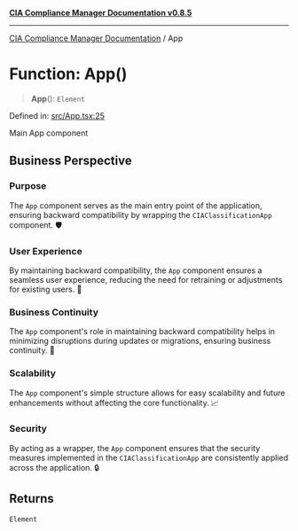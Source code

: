 [**CIA Compliance Manager Documentation v0.8.5**](../README.md)

***

[CIA Compliance Manager Documentation](../globals.md) / App

# Function: App()

> **App**(): `Element`

Defined in: [src/App.tsx:25](https://github.com/Hack23/cia-compliance-manager/blob/b799ef22d9067d09cc69eaeddf109ac9dcdce934/src/App.tsx#L25)

Main App component

## Business Perspective

### Purpose
The `App` component serves as the main entry point of the application, ensuring backward compatibility by wrapping the `CIAClassificationApp` component. 🛡️

### User Experience
By maintaining backward compatibility, the `App` component ensures a seamless user experience, reducing the need for retraining or adjustments for existing users. 🌟

### Business Continuity
The `App` component's role in maintaining backward compatibility helps in minimizing disruptions during updates or migrations, ensuring business continuity. 🔄

### Scalability
The `App` component's simple structure allows for easy scalability and future enhancements without affecting the core functionality. 📈

### Security
By acting as a wrapper, the `App` component ensures that the security measures implemented in the `CIAClassificationApp` are consistently applied across the application. 🔒

## Returns

`Element`
